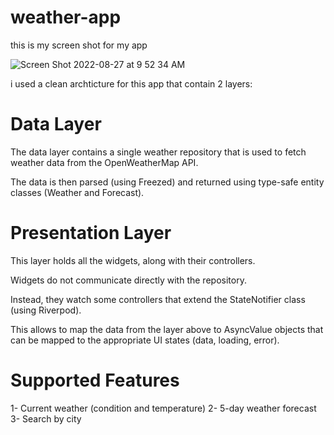 # weather-app
this is my screen shot for my app 

![Screen Shot 2022-08-27 at 9 52 34 AM](https://user-images.githubusercontent.com/26325414/187028729-88273174-674a-4b22-b443-a643a126673f.png)


i used a clean archticture for this app that contain 2 layers:

# Data Layer

The data layer contains a single weather repository that is used to fetch weather data from the OpenWeatherMap API.

The data is then parsed (using Freezed) and returned using type-safe entity classes (Weather and Forecast).

# Presentation Layer

This layer holds all the widgets, along with their controllers.

Widgets do not communicate directly with the repository.

Instead, they watch some controllers that extend the StateNotifier class (using Riverpod).

This allows to map the data from the layer above to AsyncValue objects that can be mapped to the appropriate UI states (data, loading, error).

# Supported Features

 1- Current weather (condition and temperature)
 2- 5-day weather forecast
 3- Search by city
